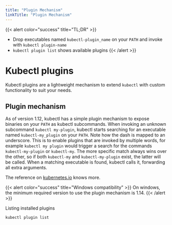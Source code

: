 ```yaml
---
title: "Plugin Mechanism"
linkTitle: "Plugin Mechanism"
---
```



{{< alert color="success" title="TL;DR" >}}
- Drop executables named `kubectl-plugin_name` on your `PATH` and invoke with `kubectl plugin-name`
- `kubectl plugin list` shows available plugins
{{< /alert >}}

# Kubectl plugins

Kubectl plugins are a lightweight mechanism to extend `kubectl` with custom functionality to suit your needs.

## Plugin mechanism

As of version 1.12, kubectl has a simple plugin mechanism to expose binaries on your `PATH` as kubectl subcommands.
When invoking an unknown subcommand `kubectl my-plugin`, kubectl starts searching for an executable named `kubectl-my_plugin` on your `PATH`.
Note how the dash is mapped to an underscore. This is to enable plugins that are invoked by multiple words, for example 
`kubectl my plugin` would trigger a search for the commands `kubectl-my-plugin` or `kubectl-my`. The more specific match
always wins over the other, so if both `kubectl-my` and `kubectl-my-plugin` exist, the latter will be called.
When a matching executable is found, kubectl calls it, forwarding all extra arguments.

The reference on [kubernetes.io](https://kubernetes.io/docs/tasks/extend-kubectl/kubectl-plugins/) knows more.

{{< alert color="success" title="Windows compatibility" >}}
On windows, the minimum required version to use the plugin mechanism is 1.14.
{{< /alert >}}

Listing installed plugins
```bash
kubectl plugin list
```